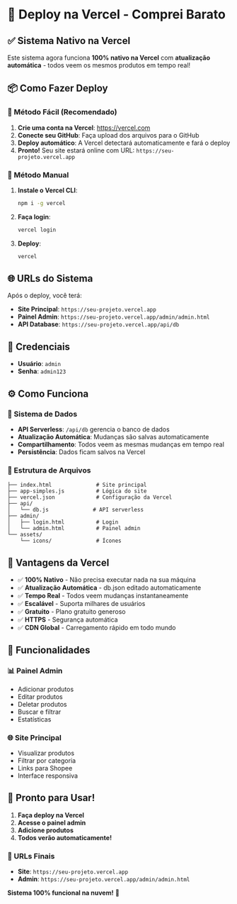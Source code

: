 # 🚀 Deploy na Vercel - Comprei Barato

## ✅ Sistema Nativo na Vercel

Este sistema agora funciona **100% nativo na Vercel** com **atualização automática** - todos veem os mesmos produtos em tempo real!

## 📦 Como Fazer Deploy

### 🎯 Método Fácil (Recomendado)

1. **Crie uma conta na Vercel**: https://vercel.com
2. **Conecte seu GitHub**: Faça upload dos arquivos para o GitHub
3. **Deploy automático**: A Vercel detectará automaticamente e fará o deploy
4. **Pronto!** Seu site estará online com URL: `https://seu-projeto.vercel.app`

### 🔧 Método Manual

1. **Instale o Vercel CLI**:
   ```bash
   npm i -g vercel
   ```

2. **Faça login**:
   ```bash
   vercel login
   ```

3. **Deploy**:
   ```bash
   vercel
   ```

## 🌐 URLs do Sistema

Após o deploy, você terá:

- **Site Principal**: `https://seu-projeto.vercel.app`
- **Painel Admin**: `https://seu-projeto.vercel.app/admin/admin.html`
- **API Database**: `https://seu-projeto.vercel.app/api/db`

## 🔑 Credenciais

- **Usuário**: `admin`
- **Senha**: `admin123`

## ⚙️ Como Funciona

### 🔄 Sistema de Dados
- **API Serverless**: `/api/db` gerencia o banco de dados
- **Atualização Automática**: Mudanças são salvas automaticamente
- **Compartilhamento**: Todos veem as mesmas mudanças em tempo real
- **Persistência**: Dados ficam salvos na Vercel

### 📁 Estrutura de Arquivos
```
├── index.html              # Site principal
├── app-simples.js          # Lógica do site
├── vercel.json             # Configuração da Vercel
├── api/
│   └── db.js              # API serverless
├── admin/
│   ├── login.html          # Login
│   └── admin.html          # Painel admin
└── assets/
    └── icons/              # Ícones
```

## 🎯 Vantagens da Vercel

- ✅ **100% Nativo** - Não precisa executar nada na sua máquina
- ✅ **Atualização Automática** - db.json editado automaticamente
- ✅ **Tempo Real** - Todos veem mudanças instantaneamente
- ✅ **Escalável** - Suporta milhares de usuários
- ✅ **Gratuito** - Plano gratuito generoso
- ✅ **HTTPS** - Segurança automática
- ✅ **CDN Global** - Carregamento rápido em todo mundo

## 🔧 Funcionalidades

### 📊 Painel Admin
- Adicionar produtos
- Editar produtos
- Deletar produtos
- Buscar e filtrar
- Estatísticas

### 🌐 Site Principal
- Visualizar produtos
- Filtrar por categoria
- Links para Shopee
- Interface responsiva

## 🚀 Pronto para Usar!

1. **Faça deploy na Vercel**
2. **Acesse o painel admin**
3. **Adicione produtos**
4. **Todos verão automaticamente!**

### 📱 URLs Finais
- **Site**: `https://seu-projeto.vercel.app`
- **Admin**: `https://seu-projeto.vercel.app/admin/admin.html`

**Sistema 100% funcional na nuvem!** 🎉
